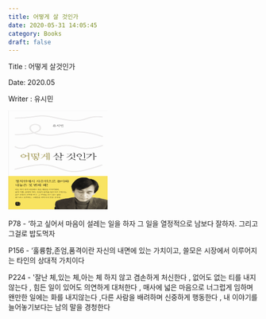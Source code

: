```yaml
---
title: 어떻게 살 것인가
date: 2020-05-31 14:05:45
category: Books
draft: false
---
```


Title : 어떻게 살것인가

Date: 2020.05

Writer : 유시민

<img src="https://github.com/superbderrick/Blog/blob/master/content/blog/Books/logos/howcanwelive.png?raw=true" width="200" height="200" />


P78 - ‘하고 싶어서 마음이 설레는 일을 하자 그 일을 열정적으로 남보다 잘하자. 그리고 그걸로 밥도먹자

P156 - ‘훌륭함,존엄,품격이란 자신의 내면에 있는 가치이고, 쓸모은 시장에서 이루어지는 타인의 상대적 가치이다

P224 - '잘난 체,있는 체,아는 체 하지 않고 겸손하게 처신한다 , 없어도 없는 티를 내지 않는다 , 힘든 일이 있어도 의연하게 대처한다 , 매사에 넓은 마음으로 너그럽게 임하며 왠만한 일에는 
화를 내지않는다 ,다른 사람을 배려하며 신중하게 행동한다 , 내 이야기를 늘어놓기보다는 남의 말을 경청한다